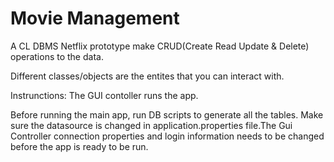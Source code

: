 # Movie Management
A CL DBMS Netflix prototype make CRUD(Create Read Update & Delete) operations to the data.

Different classes/objects are the entites that you can interact with.


Instrunctions:
The GUI contoller runs the app.

Before running the main app, run DB scripts to generate all the tables. Make sure the datasource is changed in application.properties file.The Gui Controller connection properties and login information needs to be changed before the app is ready to be run.
